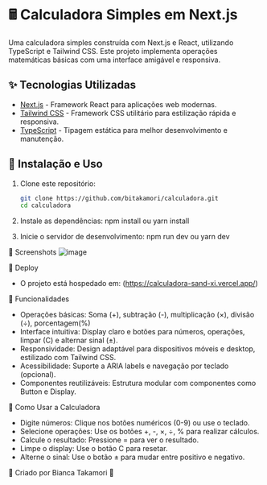 # 🖩 Calculadora Simples em Next.js

Uma calculadora simples construída com Next.js e React, utilizando TypeScript e Tailwind CSS. Este projeto implementa operações matemáticas básicas com uma interface amigável e responsiva.

## ✨ Tecnologias Utilizadas

- [Next.js](https://nextjs.org/) - Framework React para aplicações web modernas.
- [Tailwind CSS](https://tailwindcss.com/) - Framework CSS utilitário para estilização rápida e responsiva.
- [TypeScript](https://www.typescriptlang.org/) - Tipagem estática para melhor desenvolvimento e manutenção.

## 🔧 Instalação e Uso

1. Clone este repositório:
   ```sh
   git clone https://github.com/bitakamori/calculadora.git
   cd calculadora
2. Instale as dependências:
   npm install ou yarn install

3. Inicie o servidor de desenvolvimento:
  npm run dev  ou yarn dev
  
📸 Screenshots
![image](https://github.com/user-attachments/assets/1093004a-0b23-4b75-87f9-93d60eafa3c5)

🚀 Deploy
- O projeto está hospedado em: (https://calculadora-sand-xi.vercel.app/)

📌 Funcionalidades
- Operações básicas: Soma (+), subtração (-), multiplicação (×), divisão (÷), porcentagem(%)
- Interface intuitiva: Display claro e botões para números, operações, limpar (C) e alternar sinal (±).
- Responsividade: Design adaptável para dispositivos móveis e desktop, estilizado com Tailwind CSS.
- Acessibilidade: Suporte a ARIA labels e navegação por teclado (opcional).
- Componentes reutilizáveis: Estrutura modular com componentes como Button e Display.

🎨 Como Usar a Calculadora
- Digite números: Clique nos botões numéricos (0-9) ou use o teclado.
- Selecione operações: Use os botões +, -, ×, ÷, % para realizar cálculos.
- Calcule o resultado: Pressione = para ver o resultado.
- Limpe o display: Use o botão C para resetar.
- Alterne o sinal: Use o botão ± para mudar entre positivo e negativo.

💙 Criado por Bianca Takamori 🚀
